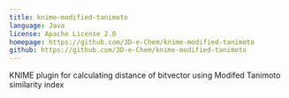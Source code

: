 ```yaml
---
title: knime-modified-tanimoto
language: Java
license: Apache License 2.0
homepage: https://github.com/3D-e-Chem/knime-modified-tanimoto
github: https://github.com/3D-e-Chem/knime-modified-tanimoto
---
```

KNIME plugin for calculating distance of bitvector using Modifed Tanimoto similarity index
    
